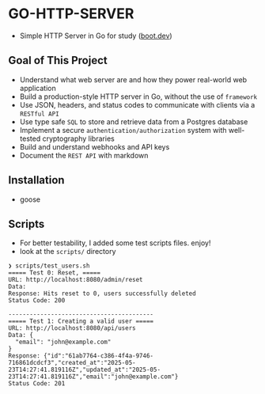 # GO-HTTP-SERVER

- Simple HTTP Server in Go for study ([boot.dev](https://boot.dev))

## Goal of This Project

- Understand what web server are and how they power real-world web application
- Build a production-style HTTP server in Go, without the use of `framework`
- Use JSON, headers, and status codes to communicate with clients via a
  `RESTful API`
- Use type safe `SQL` to store and retrieve data from a Postgres database
- Implement a secure `authentication/authorization` system with well-tested
  cryptography libraries
- Build and understand webhooks and API keys
- Document the `REST API` with markdown

## Installation

- goose

## Scripts

- For better testability, I added some test scripts files. enjoy!
- look at the `scripts/` directory

```shell
❯ scripts/test_users.sh
===== Test 0: Reset, =====
URL: http://localhost:8080/admin/reset
Data:
Response: Hits reset to 0, users successfully deleted
Status Code: 200

-----------------------------------------
===== Test 1: Creating a valid user =====
URL: http://localhost:8080/api/users
Data: {
  "email": "john@example.com"
}
Response: {"id":"61ab7764-c386-4f4a-9746-716861dcdcf3","created_at":"2025-05-23T14:27:41.819116Z","updated_at":"2025-05-23T14:27:41.819116Z","email":"john@example.com"}
Status Code: 201
```
